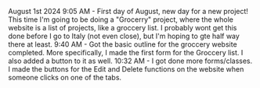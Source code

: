 August 1st 2024
9:05 AM - First day of August, new day for a new project! This time I'm going to be doing a "Grocerry" project, where the whole website is a list of projects, like a groccery list. I probably wont get this done before I go to Italy (not even close), but I'm hoping to gte half way there at least.
9:40 AM - Got the basic outline for the groccery website completed. More specifically, I made the first form for the Groccery list. I also added a button to it as well.
10:32 AM - I got done more forms/classes. I made the buttons for the Edit and Delete functions on the website when someone clicks on one of the tabs.